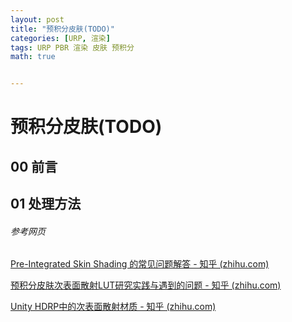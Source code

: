 ```yaml
---
layout: post
title: "预积分皮肤(TODO)"
categories: [URP, 渲染]
tags: URP PBR 渲染 皮肤 预积分
math: true


---
```


# 预积分皮肤(TODO)

## 00 前言

## 01 处理方法

###### 参考网页

[Pre-Integrated Skin Shading 的常见问题解答 - 知乎 (zhihu.com)](https://zhuanlan.zhihu.com/p/384541607)

[预积分皮肤次表面散射LUT研究实践与遇到的问题 - 知乎 (zhihu.com)](https://zhuanlan.zhihu.com/p/304213775)

[Unity HDRP中的次表面散射材质 - 知乎 (zhihu.com)](https://zhuanlan.zhihu.com/p/450046635)
